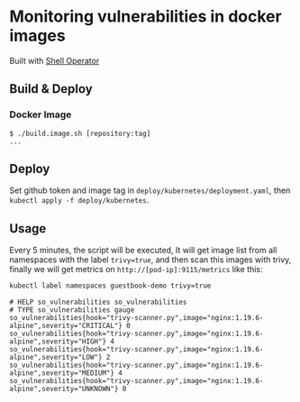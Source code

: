 # Monitoring vulnerabilities in docker images

Built with [Shell Operator](https://github.com/flant/shell-operator)

## Build & Deploy

### Docker Image

~~~command
$ ./build.image.sh [repository:tag]
...
~~~

## Deploy

Set github token and image tag in `deploy/kubernetes/deployment.yaml`, then `kubectl apply -f deploy/kubernetes`.

## Usage

Every 5 minutes, the script will be executed, It will get image list from all namespaces with the label `trivy=true`, and then scan this images with trivy, finally we will get metrics on `http://[pod-ip]:9115/metrics` like this:

```bash
kubectl label namespaces guestbook-demo trivy=true
```

~~~text
# HELP so_vulnerabilities so_vulnerabilities
# TYPE so_vulnerabilities gauge
so_vulnerabilities{hook="trivy-scanner.py",image="nginx:1.19.6-alpine",severity="CRITICAL"} 0
so_vulnerabilities{hook="trivy-scanner.py",image="nginx:1.19.6-alpine",severity="HIGH"} 4
so_vulnerabilities{hook="trivy-scanner.py",image="nginx:1.19.6-alpine",severity="LOW"} 2
so_vulnerabilities{hook="trivy-scanner.py",image="nginx:1.19.6-alpine",severity="MEDIUM"} 4
so_vulnerabilities{hook="trivy-scanner.py",image="nginx:1.19.6-alpine",severity="UNKNOWN"} 0
~~~
